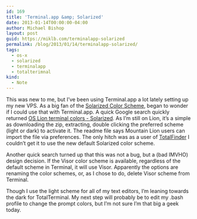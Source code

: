 ```yaml
---
id: 169
title: 'Terminal.app &amp; Solarized'
date: 2013-01-14T00:00:00-04:00
author: Michael Bishop
layout: post
guid: https://miklb.com/terminalapp-solarized
permalink: /blog/2013/01/14/terminalapp-solarized/
tags:
  - os-x
  - solarized
  - terminalapp
  - totalterimnal
kind:
  - Note
---
```

<p>This was new to me, but I’ve been using Terminal.app a lot lately setting up my new VPS. As a big fan of the <a href="http://ethanschoonover.com/solarized">Solarized Color Scheme</a>, began to wonder if I could use that with Terminal.app. A quick Google search quickly returned <a href="https://github.com/tomislav/osx-lion-terminal.app-colors-solarized">OS Lion terminal colors - Solarized</a>. As I’m still on Lion, it’s a simple as downloading the zip, extracting, double clicking the preferred scheme (light or dark) to activate it. The readme file says Mountain Lion users can import the file via preferences. The only hitch was as a user of <a href="http://totalfinder.binaryage.com">TotalFinder</a> I couldn’t get it to use the new default Solarized color scheme.</p>

<p>Another quick search turned up that this was not a bug, but a (bad IMVHO) design decision. If the Visor color scheme is available, regardless of the default scheme in Terminal, it will use Visor. Apparently the options are renaming the color schemes, or, as I chose to do, delete Visor scheme from Terminal.</p>

<p>Though I use the light scheme for all of my text editors, I’m leaning towards the dark for TotalTerminal. My next step will probably be to edit my .bash profile to change the prompt colors, but I’m not sure I’m that big a geek today.</p>